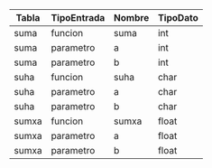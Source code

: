| Tabla | TipoEntrada | Nombre | TipoDato |
| ----- | ----------- | ------ | -------- |
| suma  | funcion     | suma   | int      |
| suma  | parametro   | a      | int      |
| suma  | parametro   | b      | int      |
| suha  | funcion     | suha   | char     |
| suha  | parametro   | a      | char     |
| suha  | parametro   | b      | char     |
| sumxa | funcion     | sumxa  | float    |
| sumxa | parametro   | a      | float    |
| sumxa | parametro   | b      | float    |
